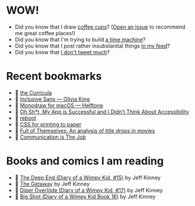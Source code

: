 # WOW!

- Did you know that I draw [coffee cups](https://papercups.mamuso.net/)? ([Open an issue](https://github.com/mamuso/papercups/issues) to recommend me great coffee places!)
- Did you know that I'm trying to build [a time machine](https://github.com/mamuso/fluxcapacitor)?
- Did you know that I post rather insubstantial things [in my feed](https://feed.mamuso.net/)?
- Did you know that [I don't tweet much](https://twitter.com/mamuso)?

# Recent bookmarks

- 👀 [the Curricula](https://www.thecurricula.com/)
- 👀 [Inclusive Sans — Olivia King](https://www.oliviaking.com/inclusive-sans)
- 👀 [Monodraw for macOS — Helftone](https://monodraw.helftone.com/)
- 👀 [Oh Sh*t, My App is Successful and I Didn’t Think About Accessibility](https://jacobbartlett.substack.com/p/oh-sht-my-app-is-successful-and-i)
- 👀 [reboot](https://reboot.studio/)
- 👀 [CSS for printing to paper](https://voussoir.net/writing/css_for_printing)
- 👀 [Full of Themselves: An analysis of title drops in movies](https://www.titledrops.net/)
- 👀 [Communication is The Job](https://boz.com/articles/communication-is-the-job)


# Books and comics I am reading

- 📘 [The Deep End (Diary of a Wimpy Kid, #15)](https://www.goodreads.com/book/show/51468119) by Jeff Kinney
- 📘 [The Getaway](https://www.goodreads.com/book/show/34803142) by Jeff Kinney
- 📘 [Diper Överlöde (Diary of a Wimpy Kid, #17)](https://www.goodreads.com/book/show/60541760) by Jeff Kinney
- 📘 [Big Shot (Diary of a Wimpy Kid Book 16)](https://www.goodreads.com/book/show/59483519) by Jeff Kinney

